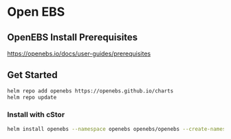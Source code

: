 # Open EBS

## OpenEBS Install Prerequisites

https://openebs.io/docs/user-guides/prerequisites

## Get Started

```sh
helm repo add openebs https://openebs.github.io/charts
helm repo update
```

### Install with cStor

```sh
helm install openebs --namespace openebs openebs/openebs --create-namespace --set cstor.enabled=true --set ndm.filters.includePaths=/dev/vda
```